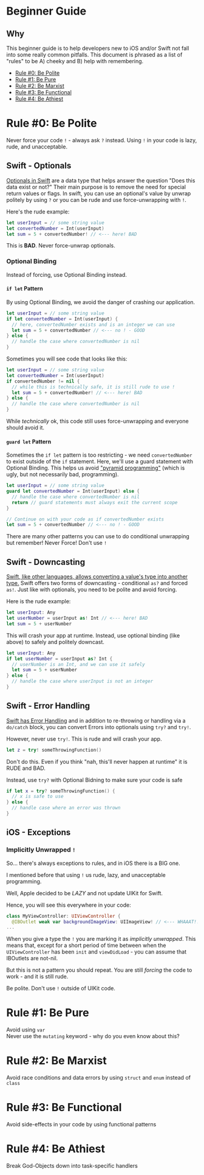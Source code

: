 # Beginner Guide

## Why
This beginner guide is to help developers new to iOS and/or Swift not fall into some really common pitfalls. This document is phrased as a list of "rules" to be A) cheeky and B) help with remembering.

* [Rule #0: Be Polite](#rule-0-be-polite)
* [Rule #1: Be Pure](#rule-1-be-pure)
* [Rule #2: Be Marxist](#rule-2-be-marxist)
* [Rule #3: Be Functional](#rule-3-be-functional)
* [Rule #4: Be Athiest](#rule-4-be-athiest)

# Rule #0: Be Polite
Never force your code `!` - always ask `?` instead. Using `!` in your code is lazy, rude, and unacceptable.

## Swift - Optionals
[Optionals in Swift](https://developer.apple.com/library/content/documentation/Swift/Conceptual/Swift_Programming_Language/TheBasics.html#//apple_ref/doc/uid/TP40014097-CH5-ID330) are a data type that helps answer the question "Does this data exist or not?" Their main purpose is to remove the need for special return values or flags. In swift, you can use an optional's value by unwrap politely by using `?` or you can be rude and use force-unwrapping with `!`.

Here's the rude example:
```swift
let userInput = // some string value
let convertedNumber = Int(userInput)
let sum = 5 + convertedNumber! // <--- here! BAD
```

This is **BAD**. Never force-unwrap optionals.

### Optional Binding
Instead of forcing, use Optional Binding instead.

#### `if let` Pattern
By using Optional Binding, we avoid the danger of crashing our application. 
```swift
let userInput = // some string value
if let convertedNumber = Int(userInput) {
  // here, convertedNumber exists and is an integer we can use
  let sum = 5 + convertedNumber // <--- no ! - GOOD
} else {
  // handle the case where convertedNumber is nil
}
```

Sometimes you will see code that looks like this:
```swift
let userInput = // some string value
let convertedNumber = Int(userInput)
if convertedNumber != nil {
  // while this is technically safe, it is still rude to use !
  let sum = 5 + convertedNumber! // <--- here! BAD
} else {
  // handle the case where convertedNumber is nil
}
```
While _technically_ ok, this code still uses force-unwrapping and everyone should avoid it.

#### `guard let` Pattern
Sometimes the `if let` pattern is too restricting - we need `convertedNumber` to exist outside of the `if` statement.  Here, we'll use a guard statement with Optional Binding. This helps us avoid ["pyramid programming"](https://thatthinginswift.com/guard-statement-swift/) (which is ugly, but not necessarily bad, programming).
```swift
let userInput = // some string value
guard let convertedNumber = Int(userInput) else {
  // handle the case where convertedNumber is nil
  return // guard statements must always exit the current scope
}

// Continue on with your code as if convertedNumber exists
let sum = 5 + convertedNumber // <--- no ! - GOOD
```

There are many other patterns you can use to do conditional unwrapping but remember! Never Force! Don't use `!`

## Swift - Downcasting
[Swift, like other languages, allows converting a value's type into another type.](https://developer.apple.com/library/content/documentation/Swift/Conceptual/Swift_Programming_Language/TypeCasting.html#//apple_ref/doc/uid/TP40014097-CH22-ID341) Swift offers two forms of downcasting - conditional `as?` and forced `as!`. Just like with optionals, you need to be polite and avoid forcing.

Here is the rude example:
```swift
let userInput: Any
let userNumber = userInput as! Int // <--- here! BAD
let sum = 5 + userNumber
```

This will crash your app at runtime. Instead, use optional binding (like above) to safely and politely downcast.
```swift
let userInput: Any
if let userNumber = userInput as? Int {
  // userNumber is an Int, and we can use it safely
  let sum = 5 + userNumber
} else {
  // handle the case where userInput is not an integer
}
```

## Swift - Error Handling
[Swift has Error Handling](https://developer.apple.com/library/content/documentation/Swift/Conceptual/Swift_Programming_Language/ErrorHandling.html) and in addition to re-throwing or handling via a `do/catch` block, you can convert Errors into optionals using `try?` and `try!`.

However, never use `try!`. This is rude and will crash your app.
```swift
let z = try! someThrowingFunction()
```
Don't do this. Even if you think "nah, this'll never happen at runtime" it is RUDE and BAD.

Instead, use `try?` with Optional Bidning to make sure your code is safe
```swift
if let x = try? someThrowingFunction() {
  // x is safe to use
} else {
  // handle case where an error was thrown
}
```

## iOS - Exceptions
### Implicitly Unwrapped `!`
So... there's always exceptions to rules, and in iOS there is a BIG one.

I mentioned before that using `!` us rude, lazy, and unacceptable programming.

Well, Apple decided to be *LAZY* and not update UIKit for Swift.

Hence, you will see this everywhere in your code:

```swift
class MyViewController: UIViewController {
  @IBOutlet weak var backgroundImageView: UIImageView! // <--- WHAAAT!!! BAD
...
```

When you give a type the `!` you are marking it as _implicitly unwrapped_.  This means that, except for a short period of time between when the `UIViewController` has been `init` and `viewDidLoad` - you can assume that IBOutlets are not-nil.

But this is not a pattern you should repeat. You are still _forcing_ the code to work - and it is still rude. 

Be polite. Don't use `!` outside of UIKit code.


# Rule #1: Be Pure 
Avoid using `var`  
Never use the `mutating` keyword - why do you even know about this?

# Rule #2: Be Marxist
Avoid race conditions and data errors by using `struct` and `enum` instead of `class`

# Rule #3: Be Functional
Avoid side-effects in your code by using functional patterns

# Rule #4: Be Athiest
Break God-Objects down into task-specific handlers
